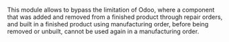 This module allows to bypass the limitation of Odoo, where a component
that was added and removed from a finished product through repair orders,
and built in a finished product using manufacturing order, before being
removed or unbuilt, cannot be used again in a manufacturing order.
